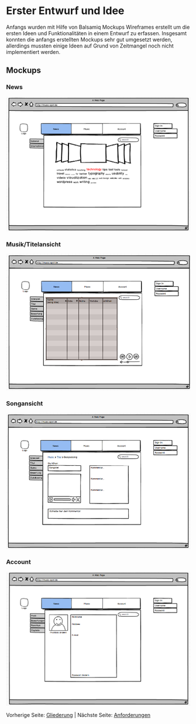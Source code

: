 # Erster Entwurf und Idee

Anfangs wurden mit Hilfe von Balsamiq Mockups Wireframes erstellt um die ersten Ideen und Funktionalitäten in einem Entwurf zu erfassen.
Insgesamt konnten die anfangs erstellten Mockups sehr gut umgesetzt werden, allerdings mussten einige Ideen auf Grund von Zeitmangel noch nicht implementiert werden.

## Mockups

### News

![1.News.png](/Docu/1.News.PNG)

### Musik/Titelansicht

![2.Musik.png](/Docu/2.Music.PNG)

### Songansicht

![3.Titel.png](/Docu/3.Music_player.PNG)

### Account

![4.Account.png](/Docu/4.Account.PNG)


Vorherige Seite: [Gliederung](/README.md) | Nächste Seite: [Anforderungen](/Docu/Anforderungen.md
)
